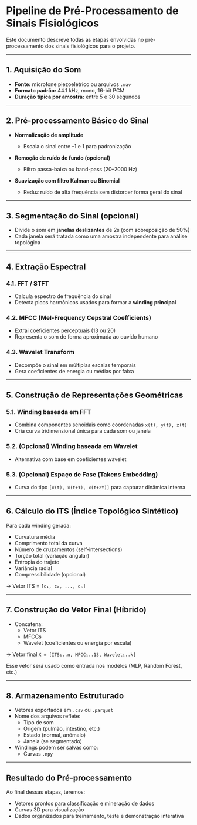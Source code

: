 # Pipeline de Pré-Processamento de Sinais Fisiológicos

Este documento descreve todas as etapas envolvidas no pré-processamento dos sinais fisiológicos para o projeto.

---

## 1. Aquisição do Som

- **Fonte:** microfone piezoelétrico ou arquivos `.wav`
- **Formato padrão:** 44.1 kHz, mono, 16-bit PCM
- **Duração típica por amostra:** entre 5 e 30 segundos

---

## 2. Pré-processamento Básico do Sinal

- **Normalização de amplitude**
  - Escala o sinal entre -1 e 1 para padronização

- **Remoção de ruído de fundo (opcional)**
  - Filtro passa-baixa ou band-pass (20–2000 Hz)

- **Suavização com filtro Kalman ou Binomial**
  - Reduz ruído de alta frequência sem distorcer forma geral do sinal

---

## 3. Segmentação do Sinal (opcional)

- Divide o som em **janelas deslizantes** de 2s (com sobreposição de 50%)
- Cada janela será tratada como uma amostra independente para análise topológica

---

## 4. Extração Espectral

### 4.1. **FFT / STFT**

- Calcula espectro de frequência do sinal
- Detecta picos harmônicos usados para formar a **winding principal**

### 4.2. **MFCC (Mel-Frequency Cepstral Coefficients)**

- Extrai coeficientes perceptuais (13 ou 20)
- Representa o som de forma aproximada ao ouvido humano

### 4.3. **Wavelet Transform**

- Decompõe o sinal em múltiplas escalas temporais
- Gera coeficientes de energia ou médias por faixa

---

## 5. Construção de Representações Geométricas

### 5.1. **Winding baseada em FFT**

- Combina componentes senoidais como coordenadas `x(t), y(t), z(t)`
- Cria curva tridimensional única para cada som ou janela

### 5.2. **(Opcional) Winding baseada em Wavelet**

- Alternativa com base em coeficientes wavelet

### 5.3. **(Opcional) Espaço de Fase (Takens Embedding)**

- Curva do tipo `[x(t), x(t+τ), x(t+2τ)]` para capturar dinâmica interna

---

## 6. Cálculo do ITS (Índice Topológico Sintético)

Para cada winding gerada:

- Curvatura média
- Comprimento total da curva
- Número de cruzamentos (self-intersections)
- Torção total (variação angular)
- Entropia do trajeto
- Variância radial
- Compressibilidade (opcional)

→ Vetor ITS = `[c₁, c₂, ..., cₙ]`

---

## 7. Construção do Vetor Final (Híbrido)

- Concatena:
  - Vetor ITS
  - MFCCs
  - Wavelet (coeficientes ou energia por escala)

→ Vetor final `X = [ITS₁..n, MFCC₁..13, Wavelet₁..k]`

Esse vetor será usado como entrada nos modelos (MLP, Random Forest, etc.)

---

## 8. Armazenamento Estruturado

- Vetores exportados em `.csv` ou `.parquet`
- Nome dos arquivos reflete:
  - Tipo de som
  - Origem (pulmão, intestino, etc.)
  - Estado (normal, anômalo)
  - Janela (se segmentado)
- Windings podem ser salvas como:
  - Curvas `.npy`

---

## Resultado do Pré-processamento

Ao final dessas etapas, teremos:

- Vetores prontos para classificação e mineração de dados
- Curvas 3D para visualização
- Dados organizados para treinamento, teste e demonstração interativa
